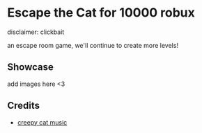 # Escape the Cat for 10000 robux

disclaimer: clickbait

an escape room game, we'll continue to create more levels!

## Showcase

add images here <3

## Credits

- [creepy cat music](https://www.youtube.com/watch?v=7mt1U2T7awc)
